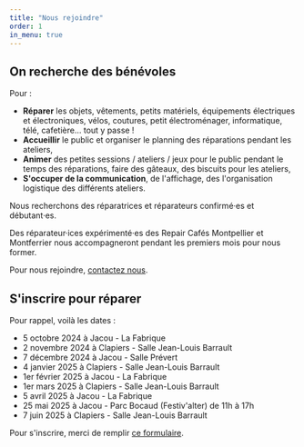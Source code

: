 ```yaml
---
title: "Nous rejoindre"
order: 1
in_menu: true
---
```

## On recherche des bénévoles

Pour :

- **Réparer** les objets, vêtements, petits matériels, équipements électriques et électroniques, vélos, coutures, petit électroménager, informatique, télé, cafetière… tout y passe !
- **Accueillir** le public et organiser le planning des réparations pendant les ateliers,
- **Animer** des petites sessions / ateliers / jeux pour le public pendant le temps des réparations, faire des gâteaux, des biscuits pour les ateliers,
- **S'occuper de la communication**, de l'affichage, des l'organisation logistique des différents ateliers.

<span class="mise-en-avant">Nous recherchons des réparatrices et réparateurs confirmé·es et débutant·es.</span>

Des réparateur·ices expérimenté·es des Repair Cafés Montpellier et Montferrier nous accompagneront pendant les premiers mois pour nous former.

Pour nous rejoindre, [contactez nous](./contact).

## S'inscrire pour réparer

Pour rappel, voilà les dates : 

- 5 octobre 2024 à Jacou - La Fabrique
- 2 novembre 2024 à Clapiers - Salle Jean-Louis Barrault
- 7 décembre 2024 à Jacou - Salle Prévert
- 4 janvier 2025 à Clapiers - Salle Jean-Louis Barrault
- 1er février 2025 à Jacou - La Fabrique
- 1er mars 2025 à Clapiers - Salle Jean-Louis Barrault
- 5 avril 2025 à Jacou - La Fabrique
- 25 mai 2025 à Jacou - Parc Bocaud (Festiv'alter) de 11h à 17h
- 7 juin 2025 à Clapiers - Salle Jean-Louis Barrault 

Pour s'inscrire, merci de remplir [ce formulaire](https://framadate.org/g5zPMWw1DoGyBtWE). 
